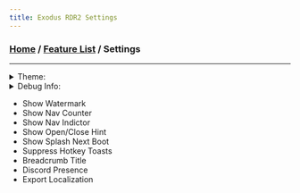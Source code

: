 ```yaml
---
title: Exodus RDR2 Settings
---
```

### [Home](../../index.md) / [Feature List](../FeatureList.md) / Settings
---
<details>
<summary>Theme:</summary>
  
  - Load Theme
  - Save Theme
  - Lots of Customization Options

</details>


<details>
<summary>Debug Info:</summary>
  
  - Local Time
  - Local Date  
  - Product Name
  - Product Version
  - Product Expiry
  - Target Name
  - Frames Per Second
  - Active Resolution
  - Script Host
  ---
</details>

- Show Watermark
- Show Nav Counter
- Show Nav Indictor
- Show Open/Close Hint
- Show Splash Next Boot
- Suppress Hotkey Toasts
- Breadcrumb Title
- Discord Presence
- Export Localization
